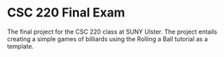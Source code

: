 # CSC 220 Final Exam
 The final project for the CSC 220 class at SUNY Ulster. The project entails creating a simple games of billiards using the Rolling a Ball tutorial as a template. 

